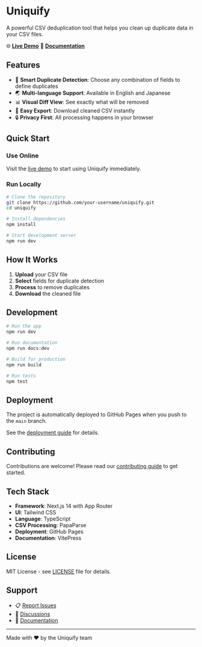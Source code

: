 # Uniquify

A powerful CSV deduplication tool that helps you clean up duplicate data in your CSV files.

🌐 **[Live Demo](https://your-username.github.io/uniquify/)**
📖 **[Documentation](https://your-username.github.io/uniquify/docs/)**

## Features

- 🎯 **Smart Duplicate Detection**: Choose any combination of fields to define duplicates
- 🌏 **Multi-language Support**: Available in English and Japanese
- 📊 **Visual Diff View**: See exactly what will be removed
- 💾 **Easy Export**: Download cleaned CSV instantly
- 🔒 **Privacy First**: All processing happens in your browser

## Quick Start

### Use Online

Visit the [live demo](https://your-username.github.io/uniquify/) to start using Uniquify immediately.

### Run Locally

```bash
# Clone the repository
git clone https://github.com/your-username/uniquify.git
cd uniquify

# Install dependencies
npm install

# Start development server
npm run dev
```

## How It Works

1. **Upload** your CSV file
2. **Select** fields for duplicate detection
3. **Process** to remove duplicates
4. **Download** the cleaned file

## Development

```bash
# Run the app
npm run dev

# Run documentation
npm run docs:dev

# Build for production
npm run build

# Run tests
npm test
```

## Deployment

The project is automatically deployed to GitHub Pages when you push to the `main` branch.

See the [deployment guide](https://your-username.github.io/uniquify/docs/deployment/) for details.

## Contributing

Contributions are welcome! Please read our [contributing guide](https://your-username.github.io/uniquify/docs/development/contributing.html) to get started.

## Tech Stack

- **Framework**: Next.js 14 with App Router
- **UI**: Tailwind CSS
- **Language**: TypeScript
- **CSV Processing**: PapaParse
- **Deployment**: GitHub Pages
- **Documentation**: VitePress

## License

MIT License - see [LICENSE](LICENSE) file for details.

## Support

- 📋 [Report Issues](https://github.com/your-username/uniquify/issues)
- 💬 [Discussions](https://github.com/your-username/uniquify/discussions)
- 📖 [Documentation](https://your-username.github.io/uniquify/docs/)

---

Made with ❤️ by the Uniquify team
